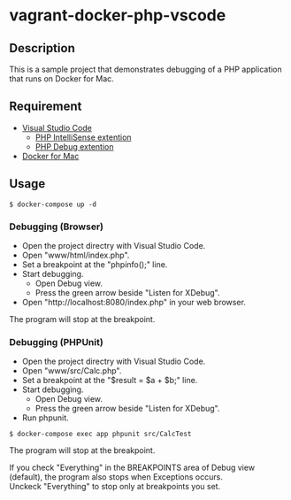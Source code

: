 # vagrant-docker-php-vscode

## Description

This is a sample project that demonstrates debugging of a PHP application that runs on Docker for Mac.

## Requirement
- [Visual Studio Code](https://code.visualstudio.com/)
  - [PHP IntelliSense extention](https://marketplace.visualstudio.com/items?itemName=felixfbecker.php-intellisense)
  - [PHP Debug extention](https://marketplace.visualstudio.com/items?itemName=felixfbecker.php-debug)
- [Docker for Mac](https://www.docker.com/docker-mac)

## Usage

```
$ docker-compose up -d
```

### Debugging (Browser)
- Open the project directry with Visual Studio Code.
- Open "www/html/index.php".
- Set a breakpoint at the "phpinfo();" line.
- Start debugging.
  - Open Debug view.
  - Press the green arrow beside "Listen for XDebug".
- Open "http://localhost:8080/index.php" in your web browser.

The program will stop at the breakpoint.

### Debugging (PHPUnit)
- Open the project directry with Visual Studio Code.
- Open "www/src/Calc.php".
- Set a breakpoint at the "$result = $a + $b;" line.
- Start debugging.
  - Open Debug view.
  - Press the green arrow beside "Listen for XDebug".
- Run phpunit.
```
$ docker-compose exec app phpunit src/CalcTest
```

The program will stop at the breakpoint.

If you check "Everything" in the BREAKPOINTS area of Debug view (default), the program also stops when Exceptions occurs.  
Unckeck "Everything" to stop only at breakpoints you set.